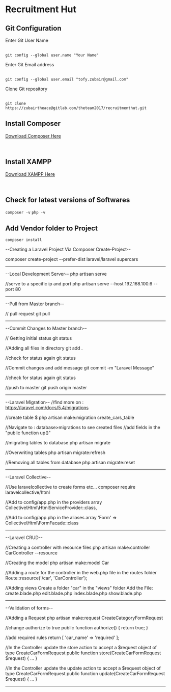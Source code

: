 <h1>Recruitment Hut</h1>



<h2>Git Configuration</h2>

<p>Enter Git User Name</p><br>
<code>git config --global user.name "Your Name"</code><br>

<p>Enter Git Email address</p><br>
<code>git config --global user.email "tofy.zubair@gmail.com"</code><br>

<p>Clone Git repository</p><br>
<code>git clone https://zubairtheace@gitlab.com/theteam2017/recruitmenthut.git</code><br>


<h2>Install Composer</h2>

<p><a href="https://getcomposer.org/download/1.4.1/composer.phar">Download Composer Here</a></p><br>

<h2>Install XAMPP</h2>
<p><a href="https://www.apachefriends.org/xampp-files/7.1.1/xampp-win32-7.1.1-0-VC14-installer.exe">Download XAMPP Here</a></p><br>



<h2>Check for latest versions of Softwares</h2>

<code>composer -v</code>
<code>php -v</code>

<h2>Add Vendor folder to Project</h2>
<code>composer install</code>

--Creating a Laravel Project Via Composer Create-Project--

composer create-project --prefer-dist laravel/laravel supercars

___________________

--Local Development Server--
php artisan serve

//serve to a specific ip and port
php artisan serve --host 192.168.100.6 --port 80

___________________

--Pull from Master branch--

// pull request
git pull
___________________

--Commit Changes to Master branch--

// Getting initial status
git status

//Adding all files in directory
git add .

//check for status again
git status

//Commit changes and add message
git commit -m "Laravel Message"

//check for status again
git status

//push to master
git push origin master

____________________

--Laravel Migration--
//find more on : https://laravel.com/docs/5.4/migrations

//create table
$ php artisan make:migration create_cars_table

//Navigate to : database>migrations to see created files
//add fields in the "public function up()"

//migrating tables to database
php artisan migrate

//Overwriting tables
php artisan migrate:refresh

//Removing all tables from database
php artisan migrate:reset
____________________

--Laravel Collective--

//Use laravelcollective to create forms etc...
composer require laravelcollective/html

//Add to config/app.php in the providers array
Collective\Html\HtmlServiceProvider::class,

//Add to config/app.php in the aliases array
'Form' => Collective\Html\FormFacade::class
____________________

--Laravel CRUD--

//Creating a controller with resource files
php artisan make:controller CarController --resource

//Creating the model
php artisan make:model Car

//Adding a route for the controller in the web.php file in the routes folder
Route::resource('/car', 'CarController');

//Adding views
Create a folder "car" in the "views" folder
Add the File:
create.blade.php
edit.blade.php
index.blade.php
show.blade.php

____________________

--Validation of forms--

//Adding a Request
php artisan make:request CreateCategoryFormRequest

//change authorize to true
public function authorize()
{
    return true;
}

//add required rules
return [
      'car_name' => 'required'
    ];

//In the Controller update the store action to accept a $request object of type CreateCarFormRequest
public function store(CreateCarFormRequest $request)
{
    ...
}

//In the Controller update the update action to accept a $request object of type CreateCarFormRequest
public function update(CreateCarFormRequest $request)
{
    ...
}

____________________
